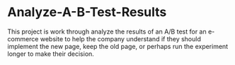 # Analyze-A-B-Test-Results
This project is work through analyze the results of an A/B test for an e-commerce website to help the company understand if they should implement the new page, keep the old page, or perhaps run the experiment longer to make their decision.
